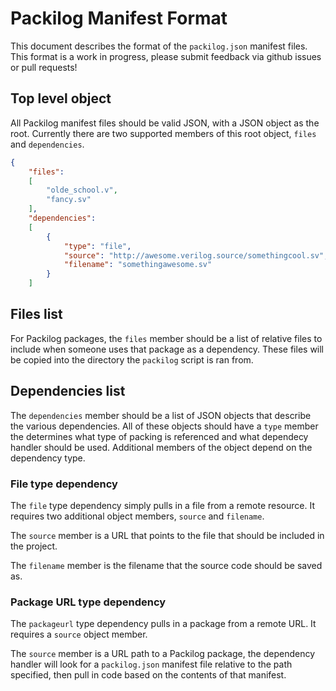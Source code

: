 # Packilog Manifest Format

This document describes the format of the `packilog.json` manifest files. This format is a work in progress, please submit feedback via github issues or pull requests!

## Top level object

All Packilog manifest files should be valid JSON, with a JSON object as the root. Currently there are two supported members of this root object, `files` and `dependencies`.

```json
{
    "files":
    [
        "olde_school.v",
        "fancy.sv"
    ],
    "dependencies":
    [
        {
            "type": "file",
            "source": "http://awesome.verilog.source/somethingcool.sv",
            "filename": "somethingawesome.sv"
        }
    ]
```

## Files list

For Packilog packages, the `files` member should be a list of relative files to include when someone uses that package as a dependency. These files will be copied into the directory the `packilog` script is ran from.

## Dependencies list

The `dependencies` member should be a list of JSON objects that describe the various dependencies. All of these objects should have a `type` member the determines what type of packing is referenced and what dependecy handler should be used. Additional members of the object depend on the dependency type.

### File type dependency

The `file` type dependency simply pulls in a file from a remote resource. It requires two additional object members, `source` and `filename`.

The `source` member is a URL that points to the file that should be included in the project.

The `filename` member is the filename that the source code should be saved as.

### Package URL type dependency

The `packageurl` type dependency pulls in a package from a remote URL. It requires a `source` object member.

The `source` member is a URL path to a Packilog package, the dependency handler will look for a `packilog.json` manifest file relative to the path specified, then pull in code based on the contents of that manifest.
